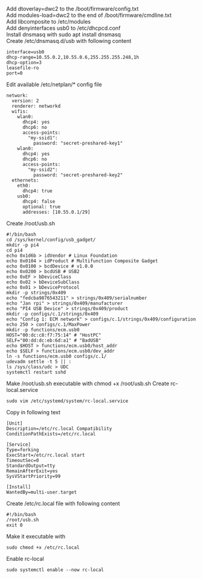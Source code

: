 Add dtoverlay=dwc2 to the /boot/firmware/config.txt\
Add modules-load=dwc2 to the end of /boot/firmware/cmdline.txt\
Add libcomposite to /etc/modules\
Add denyinterfaces usb0 to /etc/dhcpcd.conf\
Install dnsmasq with sudo apt install dnsmasq\
Create /etc/dnsmasq.d/usb with following content
```
interface=usb0
dhcp-range=10.55.0.2,10.55.0.6,255.255.255.248,1h
dhcp-option=3
leasefile-ro
port=0
```
Edit available /etc/netplan/* config file
```
network:
  version: 2
  renderer: networkd
  wifis:
    wlan0:
      dhcp4: yes
      dhcp6: no
      access-points:
        "my-ssid1":
          password: "secret-preshared-key1"
    wlan0:
      dhcp4: yes
      dhcp6: no
      access-points:
        "my-ssid2":
          password: "secret-preshared-key2"
  ethernets:
    eth0:
      dhcp4: true
    usb0:
      dhcp4: false
      optional: true
      addresses: [10.55.0.1/29]
```
Create /root/usb.sh
```shell
#!/bin/bash
cd /sys/kernel/config/usb_gadget/
mkdir -p pi4
cd pi4
echo 0x1d6b > idVendor # Linux Foundation
echo 0x0104 > idProduct # Multifunction Composite Gadget
echo 0x0100 > bcdDevice # v1.0.0
echo 0x0200 > bcdUSB # USB2
echo 0xEF > bDeviceClass
echo 0x02 > bDeviceSubClass
echo 0x01 > bDeviceProtocol
mkdir -p strings/0x409
echo "fedcba9876543211" > strings/0x409/serialnumber
echo "Jan rpi" > strings/0x409/manufacturer
echo "PI4 USB Device" > strings/0x409/product
mkdir -p configs/c.1/strings/0x409
echo "Config 1: ECM network" > configs/c.1/strings/0x409/configuration
echo 250 > configs/c.1/MaxPower
mkdir -p functions/ecm.usb0
HOST="00:dc:c8:f7:75:14" # "HostPC"
SELF="00:dd:dc:eb:6d:a1" # "BadUSB"
echo $HOST > functions/ecm.usb0/host_addr
echo $SELF > functions/ecm.usb0/dev_addr
ln -s functions/ecm.usb0 configs/c.1/
udevadm settle -t 5 || :
ls /sys/class/udc > UDC
systemctl restart sshd
```
Make /root/usb.sh executable with chmod +x /root/usb.sh
Create rc-local.service
```
sudo vim /etc/systemd/system/rc-local.service
```
Copy in following text
```
[Unit]
Description=/etc/rc.local Compatibility
ConditionPathExists=/etc/rc.local

[Service]
Type=forking
ExecStart=/etc/rc.local start
TimeoutSec=0
StandardOutput=tty
RemainAfterExit=yes
SysVStartPriority=99

[Install]
WantedBy=multi-user.target
```
Create /etc/rc.local file with following content
```
#!/bin/bash
/root/usb.sh
exit 0
```
Make it executable with 
```
sudo chmod +x /etc/rc.local
```
Enable rc-local
```shell
sudo systemctl enable --now rc-local
```
